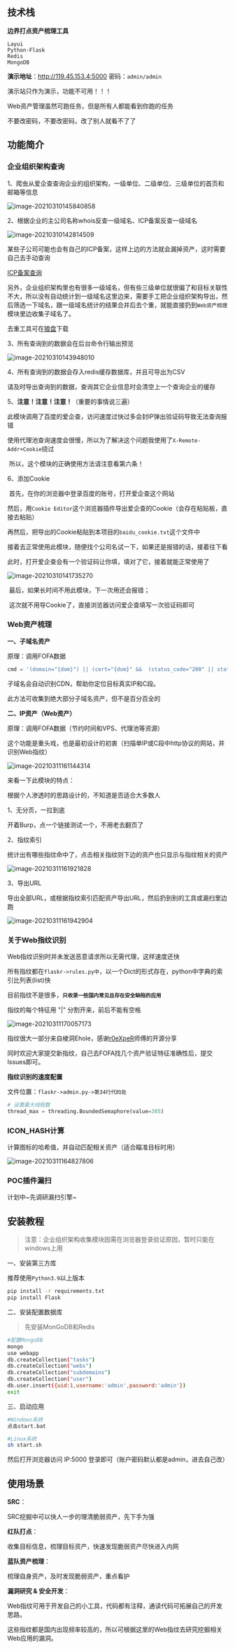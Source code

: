 ## 技术栈

**边界打点资产梳理工具**

```
Layui
Python-Flask
Redis
MongoDB
```

**演示地址**：http://119.45.153.4:5000 密码：`admin/admin`

演示站只作为演示，功能不可用！！！

Web资产管理虽然可跑任务，但是所有人都能看到你跑的任务

不要改密码，不要改密码，改了别人就看不了了

## 功能简介

### 企业组织架构查询

1、爬虫从爱企查查询企业的组织架构，一级单位、二级单位、三级单位的首页和邮箱等信息

![image-20210310145840858](https://gitee.com/wintrysec/images/raw/master//image-20210310145840858.png)

2、根据企业的主公司名称whois反查一级域名、ICP备案反查一级域名

![image-20210310142814509](https://gitee.com/wintrysec/images/raw/master//image-20210310142814509.png)

某些子公司可能也会有自己的ICP备案，这样上边的方法就会漏掉资产，这时需要自己去手动查询

[ICP备案查询](https://beian.miit.gov.cn/)

另外，企业组织架构里也有很多一级域名，但有些三级单位就很偏了和目标关联性不大，所以没有自动统计到一级域名这里边来，需要手工把企业组织架构导出，然后筛选一下域名，跟一级域名统计的结果合并后去个重，就能直接扔到`Web资产梳理`模块里边收集子域名了。

去重工具可在[狼盘](https://pan.wgpsec.org/6046dc5444303cf5641749d497edf867d8488c16)下载

3、所有查询到的数据会在后台命令行输出预览

![image-20210310143948010](https://gitee.com/wintrysec/images/raw/master//image-20210310143948010.png)

4、所有查询到的数据会存入redis缓存数据库，并且可导出为CSV

​      请及时导出查询到的数据，查询其它企业信息时会清空上一个查询企业的缓存

5、**注意！注意！注意！**（重要的事情说三遍）

​      此模块调用了百度的爱企查，访问速度过快过多会封IP弹出验证码导致无法查询报错

​      使用代理池查询速度会很慢，所以为了解决这个问题我使用了`X-Remote-Addr+Cookie`绕过

​      所以，这个模块的正确使用方法请注意看第六条！

6、添加Cookie

​      首先，在你的浏览器中登录百度的账号，打开爱企查这个网站

​      然后，用`Cookie Editor`这个浏览器插件导出爱企查的Cookie（会存在粘贴板，直接去粘贴）

​      再然后，把导出的Cookie粘贴到本项目的`baidu_cookie.txt`这个文件中

​      接着去正常使用此模块，随便找个公司名试一下，如果还是报错的话，接着往下看

​      此时，打开爱企查会有一个验证码让你填，填对了它，接着就能正常使用了

![image-20210310141735270](https://gitee.com/wintrysec/images/raw/master//image-20210310141735270.png)



​    最后，如果长时间不用此模块，下一次用还会报错；

​    这次就不用导Cookie了，直接浏览器访问爱企查填写一次验证码即可

### Web资产梳理

**一、子域名资产**

原理：调用FOFA数据

```python
cmd = '(domain="{dom}") || (cert="{dom}" &&  (status_code="200" || status_code="403") )'.format(dom=rootdomain)
```

子域名会自动识别CDN，帮助你定位目标真实IP和C段。

此方法可收集到绝大部分子域名资产，但不是百分百全的

**二、IP资产（Web资产）**

原理：调用FOFA数据（节约时间和VPS、代理池等资源）

这个功能是重头戏，也是最初设计的初衷（扫描单IP或C段中http协议的网站，并识别Web指纹）

![image-20210311161144314](https://gitee.com/wintrysec/images/raw/master//image-20210311161144314.png)

来看一下此模块的特点：

根据个人渗透时的思路设计的，不知道是否适合大多数人

1、无分页，一拉到底

开着Burp，点一个链接测试一个，不用老去翻页了

2、指纹索引

统计出有哪些指纹命中了，点击相关指纹则下边的资产也只显示与指纹相关的资产

![image-20210311161921828](https://gitee.com/wintrysec/images/raw/master//image-20210311161921828.png)

3、导出URL

导出全部URL，或根据指纹索引匹配资产导出URL，然后扔到别的工具或漏扫里边跑

![image-20210311161942904](https://gitee.com/wintrysec/images/raw/master//image-20210311161942904.png)

### 关于Web指纹识别

Web指纹识别时并未发送恶意请求所以无需代理，这样速度还快

所有指纹都在`flaskr->rules.py中`，以一个Dict的形式存在，python中字典的索引比列表(list)快

目前指纹不是很多，**`只收录一些国内常见且存在安全缺陷的应用`**

指纹的每个特征用 "|" 分割开来，前后不能有空格

![image-20210311170057173](https://gitee.com/wintrysec/images/raw/master//image-20210311170057173.png)

指纹很大一部分来自棱洞Ehole，感谢[r0eXpeR](https://github.com/r0eXpeR)师傅的开源分享

同时欢迎大家提交新指纹，自己去FOFA找几个资产验证特征准确性后，提交Issues即可。

**指纹识别的速度配置**

文件位置：`flaskr->admin.py->第34行代码处`

```python
# 设置最大线程数
thread_max = threading.BoundedSemaphore(value=305)
```

### ICON_HASH计算

计算图标的哈希值，并自动匹配相关资产（适合瞄准目标时用）

![image-20210311164827806](https://gitee.com/wintrysec/images/raw/master//image-20210311164827806.png)

### POC插件漏扫

计划中~先调研漏扫引擎~

## 安装教程

> 注意：企业组织架构收集模块因需在浏览器登录验证原因，暂时只能在windows上用

一、安装第三方库

推荐使用`Python3.9`以上版本

```bash
pip install -r requirements.txt
pip install Flask
```

二、安装配置数据库

> 先安装MonGoDB和Redis

```bash
#配置MongoDB
mongo
use webapp
db.createCollection("tasks")
db.createCollection("webs")
db.createCollection("subdomains")
db.createCollection("user")
db.user.insert({uid:1,username:'admin',password:'admin'})
exit
```

三、启动应用

```bash
#Windows系统 
点击start.bat

#Linux系统
sh start.sh
```

然后打开浏览器访问 IP:5000 登录即可（账户密码默认都是admin，进去自己改）

## 使用场景

**SRC**：

SRC挖掘中可以快人一步的理清脆弱资产，先下手为强

**红队打点**：

收集目标信息，梳理目标资产，快速发现脆弱资产尽快进入内网

**蓝队资产梳理**：

梳理自身资产，及时发现脆弱资产，重点看护

**漏洞研究 & 安全开发**：

Web指纹可用于开发自己的小工具，代码都有注释，通读代码可拓展自己的开发思路。

这些指纹都是国内出现频率较高的，所以可根据这里的Web指纹去研究挖掘相关Web应用的漏洞。